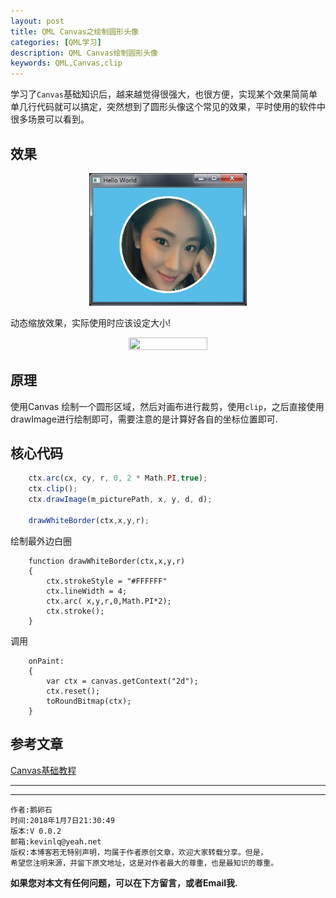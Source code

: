 ```yaml
---
layout: post
title: QML Canvas之绘制圆形头像
categories: [QML学习]
description: QML Canvas绘制圆形头像
keywords: QML,Canvas,clip
---
```


学习了`Canvas`基础知识后，越来越觉得很强大，也很方便，实现某个效果简简单单几行代码就可以搞定，突然想到了圆形头像这个常见的效果，平时使用的软件中很多场景可以看到。

## 效果

<center>
<img src="/res/img/blog/QML-learn/Canvas/canvas_headPicture.png" width="50%" height="50%" />
</center>

动态缩放效果，实际使用时应该设定大小!
<center>
<img src="/res/img/blog/QML-learn/Canvas/canvas_head_show.gif" width="50%" height="50%" />
</center>

## 原理

使用Canvas 绘制一个圆形区域，然后对画布进行裁剪，使用`clip`，之后直接使用drawImage进行绘制即可，需要注意的是计算好各自的坐标位置即可.

## 核心代码

```qml
    ctx.arc(cx, cy, r, 0, 2 * Math.PI,true);
    ctx.clip();
    ctx.drawImage(m_picturePath, x, y, d, d);

    drawWhiteBorder(ctx,x,y,r);
```

绘制最外边白圈
```
    function drawWhiteBorder(ctx,x,y,r)
    {
        ctx.strokeStyle = "#FFFFFF"
        ctx.lineWidth = 4;
        ctx.arc( x,y,r,0,Math.PI*2);
        ctx.stroke();
    }
```


调用
```
    onPaint:
    {
        var ctx = canvas.getContext("2d");
        ctx.reset();
        toRoundBitmap(ctx);
    }
```

## 参考文章

[Canvas基础教程](https://developer.mozilla.org/zh-CN/docs/Web/API/Canvas_API)


---

******

    作者:鹅卵石
    时间:2018年1月7日21:30:49
    版本:V 0.0.2
    邮箱:kevinlq@yeah.net
	版权:本博客若无特别声明，均属于作者原创文章，欢迎大家转载分享。但是，
	希望您注明来源，并留下原文地址，这是对作者最大的尊重，也是最知识的尊重。

<!-- more -->

**如果您对本文有任何问题，可以在下方留言，或者Email我.**
